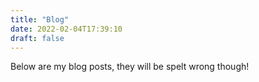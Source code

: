 ```yaml
---
title: "Blog"
date: 2022-02-04T17:39:10
draft: false
---
```

Below are my blog posts, they will be spelt wrong though!